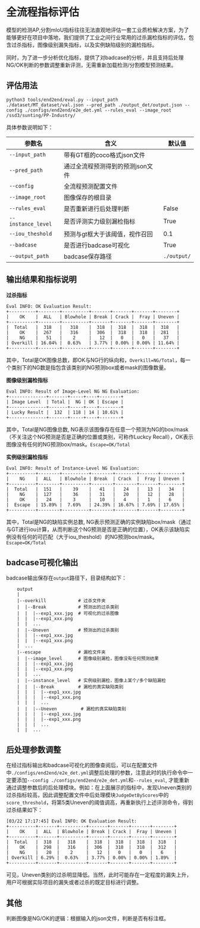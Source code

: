 # 全流程指标评估

模型的检测AP,分割mIoU指标往往无法直观地评估一套工业质检解决方案，为了能够更好在项目中落地，我们提供了工业之间行业常用的过杀漏检指标的评估，包含过杀指标，图像级别漏失指标，以及实例缺陷级别的漏检指标。

同时，为了进一步分析优化指标，提供了对badcase的分析，并且支持后处理NG/OK判断的参数调整重新评测，无需重新加载检测/分割模型预测结果。

## 评估用法
```
python3 tools/end2end/eval.py --input_path ./dataset/MT_dataset/val.json --pred_path ./output_det/output.json --config ./configs/end2end/e2e_det.yml --rules_eval --image_root /ssd3/sunting/PP-Industry/ 
```

具体参数说明如下：

| 参数名              |       含义                           | 默认值     |
| ------------------ | ------------------------------------| --------- |
| `--input_path`     |  带有GT框的coco格式json文件            |           |
| `--pred_path`      |  通过全流程预测得到的预测json文件        |           |
| `--config`         |  全流程预测配置文件                     |          |
| `--image_root`     |  图像保存的根目录                      |           |
| `--rules_eval`     |  是否重新进行后处理判断                 |    False  |
| `--instance_level` |  是否评测实力级别漏检指标                |    True  |
| `--iou_theshold`   |  预测与gt框大于该阈值，视作召回          |     0.1   |
| `--badcase`        |  是否进行badcase可视化                 |    True    |
| `--output_path`    |  badcase保存路径                      |`./output/` |



## 输出结果和指标说明

**过杀指标**
```
Eval INFO: OK Evaluation Result:
+----------+--------+----------+-------+-------+-------+--------+
|    OK    |  ALL   | Blowhole | Break | Crack |  Fray | Uneven |
+----------+--------+----------+-------+-------+-------+--------+
|  Total   |  318   |   318    |  318  |  318  |  318  |  318   |
|    OK    |  267   |   316    |  306  |  318  |  318  |  281   |
|    NG    |   51   |    2     |   12  |   0   |   0   |   37   |
| Overkill | 16.04% |  0.63%   | 3.77% | 0.00% | 0.00% | 11.64% |
+----------+--------+----------+-------+-------+-------+--------+
```

其中，Total是OK图像总数，即OK与NG行的纵向和，`Overkill=NG/Total`，每一个类别下的NG数是指包含该类别的NG预测box或者mask的图像数量。

**图像级别漏检指标**
```
Eval INFO: Result of Image-Level NG NG Evaluation:
+--------------+-------+-----+----+--------+
| Image Level  | Total |  NG | OK | Escape |
+--------------+-------+-----+----+--------+
| Lucky Result |  132  | 118 | 14 | 10.61% |
+--------------+-------+-----+----+--------+
```

其中，Total是NG图像总数, NG表示该图像存在任意一个预测为NG的box/mask（不关注这个NG预测是否是正确的位置或类别，可称作Luckcy Recall），OK表示图像没有任何的NG预测box/mask。`Escape=OK/Total` 

**实例级别漏检指标**
```
Eval INFO: Result of Instance-Level NG Evaluation:
+----------+--------+----------+--------+--------+-------+--------+
|    NG    |  ALL   | Blowhole | Break  | Crack  |  Fray | Uneven |
+----------+--------+----------+--------+--------+-------+--------+
|  Total   |  151   |    39    |   41   |   24   |   13  |   34   |
|    NG    |  127   |    36    |   31   |   20   |   12  |   28   |
|    OK    |   24   |    3     |   10   |   4    |   1   |   6    |
|  Escape  | 15.89% |  7.69%   | 24.39% | 16.67% | 7.69% | 17.65% |
+----------+--------+----------+--------+--------+-------+--------+
```
其中，Total是NG的缺陷实例总数, NG表示预测正确的实例缺陷box/mask（通过与GT进行iou计算，从而判断这个NG预测是否是正确的位置），OK表示该缺陷实例没有任何的可匹配（大于iou_theshold）的NG预测box/mask。`Escape=OK/Total` 


## badcase可视化输出

badcase输出保存在`output`路径下，目录结构如下：

```
    output
    |
    |--overkill            # 过杀文件夹
    |  |--Break            # 预测出的过杀类别
    |  |  |--exp1_xxx.jpg  # 可视化的过杀图像
    |  |  |--exp1_xxx.png
    |  |  ...   
    |  |--Uneven           # 预测出的过杀类别
    |  |  |--exp1_xxx.jpg
    |  |  |--exp1_xxx.png
    |  ...
    |--escape              # 漏检文件夹
    |  |--image_level      # 图像级别漏检，图像没有任何预测结果
    |  |  |--exp1_xxx.jpg
    |  |  |--exp1_xxx.png
    |  |  ...   
    |  |--instance_level   # 实例级别漏检，图像上某个/多个缺陷漏检
    |  |  |--Break         # 漏检的真实缺陷类别
    |  |  |  |--exp1_xxx.jpg
    |  |  |  |--exp1_xxx.png
    |  |  |  ...
    |  |  |--Uneven         # 漏检的真实缺陷类别
    |  |  |  |--exp1_xxx.jpg
    |  |  |  |--exp1_xxx.png
    |  |  |  ...
    |  |  ...
```


## 后处理参数调整

在经过指标输出和badcase可视化的图像查阅后，可以在配置文件中`./configs/end2end/e2e_det.yml`调整后处理的参数，注意此时的执行命令中一定要添加`--config ./configs/end2end/e2e_det.yml`和`--rules_eval`, 才能重新通过调整参数后的后处理模块。例如：在上面展示的指标中，发现Uneven类别的过杀指标较高，因此调整配置文件中后处理模块`JudgeDetByScores`中的`score_threshold`，将第5类Uneven的阈值调高，再重新执行上述评测命令，得到过杀结果如下：

```
[03/22 17:17:45] Eval INFO: OK Evaluation Result:
+----------+-------+----------+-------+-------+-------+--------+
|    OK    |  ALL  | Blowhole | Break | Crack |  Fray | Uneven |
+----------+-------+----------+-------+-------+-------+--------+
|  Total   |  318  |   318    |  318  |  318  |  318  |  318   |
|    OK    |  298  |   316    |  306  |  318  |  318  |  312   |
|    NG    |   20  |    2     |   12  |   0   |   0   |   6    |
| Overkill | 6.29% |  0.63%   | 3.77% | 0.00% | 0.00% | 1.89%  |
+----------+-------+----------+-------+-------+-------+--------+
```

可见，Uneven类别的过杀明显降低。当然，此时可能存在一定程度的漏失上升，用户可根据实际项目的漏失或者过杀的既定目标进行调整。

## 其他

判断图像是NG/OK的逻辑：根据输入的json文件，判断是否有标注框。 






